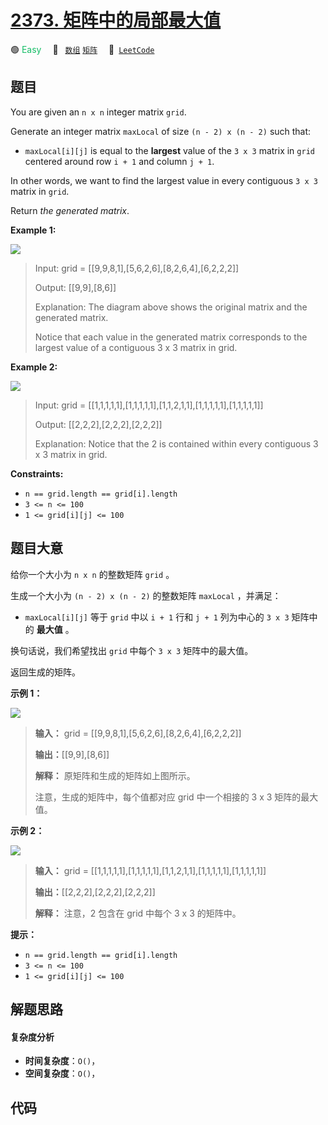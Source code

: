 # [2373. 矩阵中的局部最大值](https://leetcode.com/problems/largest-local-values-in-a-matrix)

🟢 <font color=#15bd66>Easy</font>&emsp; 🔖&ensp; [`数组`](/leetcode/outline/tag/array.md) [`矩阵`](/leetcode/outline/tag/matrix.md)&emsp; 🔗&ensp;[`LeetCode`](https://leetcode.com/problems/largest-local-values-in-a-matrix)

## 题目

You are given an `n x n` integer matrix `grid`.

Generate an integer matrix `maxLocal` of size `(n - 2) x (n - 2)` such that:

  * `maxLocal[i][j]` is equal to the **largest** value of the `3 x 3` matrix in `grid` centered around row `i + 1` and column `j + 1`.

In other words, we want to find the largest value in every contiguous `3 x 3`
matrix in `grid`.

Return _the generated matrix_.



**Example 1:**

![](https://assets.leetcode.com/uploads/2022/06/21/ex1.png)

> Input: grid = [[9,9,8,1],[5,6,2,6],[8,2,6,4],[6,2,2,2]]
> 
> Output: [[9,9],[8,6]]
> 
> Explanation: The diagram above shows the original matrix and the generated matrix.
> 
> Notice that each value in the generated matrix corresponds to the largest value of a contiguous 3 x 3 matrix in grid.

**Example 2:**

![](https://assets.leetcode.com/uploads/2022/07/02/ex2new2.png)

> Input: grid = [[1,1,1,1,1],[1,1,1,1,1],[1,1,2,1,1],[1,1,1,1,1],[1,1,1,1,1]]
> 
> Output: [[2,2,2],[2,2,2],[2,2,2]]
> 
> Explanation: Notice that the 2 is contained within every contiguous 3 x 3 matrix in grid.

**Constraints:**

  * `n == grid.length == grid[i].length`
  * `3 <= n <= 100`
  * `1 <= grid[i][j] <= 100`


## 题目大意

给你一个大小为 `n x n` 的整数矩阵 `grid` 。

生成一个大小为 `(n - 2) x (n - 2)` 的整数矩阵  `maxLocal` ，并满足：

  * `maxLocal[i][j]` 等于 `grid` 中以 `i + 1` 行和 `j + 1` 列为中心的 `3 x 3` 矩阵中的 **最大值** 。

换句话说，我们希望找出 `grid` 中每个 `3 x 3` 矩阵中的最大值。

返回生成的矩阵。



**示例 1：**

![](https://assets.leetcode.com/uploads/2022/06/21/ex1.png)

> 
> 
> 
> 
> 
> **输入：** grid = [[9,9,8,1],[5,6,2,6],[8,2,6,4],[6,2,2,2]]
> 
> **输出：**[[9,9],[8,6]]
> 
> **解释：** 原矩阵和生成的矩阵如上图所示。
> 
> 注意，生成的矩阵中，每个值都对应 grid 中一个相接的 3 x 3 矩阵的最大值。

**示例 2：**

![](https://assets.leetcode.com/uploads/2022/07/02/ex2new2.png)

> 
> 
> 
> 
> 
> **输入：** grid = [[1,1,1,1,1],[1,1,1,1,1],[1,1,2,1,1],[1,1,1,1,1],[1,1,1,1,1]]
> 
> **输出：**[[2,2,2],[2,2,2],[2,2,2]]
> 
> **解释：** 注意，2 包含在 grid 中每个 3 x 3 的矩阵中。
> 
> 



**提示：**

  * `n == grid.length == grid[i].length`
  * `3 <= n <= 100`
  * `1 <= grid[i][j] <= 100`


## 解题思路

#### 复杂度分析

- **时间复杂度**：`O()`，
- **空间复杂度**：`O()`，

## 代码

```javascript

```